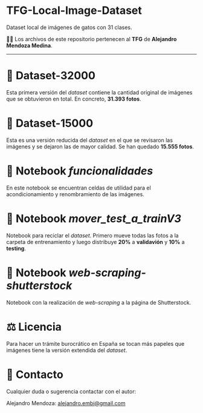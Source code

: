 <!-- Vista previa en VSCode: Ctrl+Shift+v -->

# TFG-Local-Image-Dataset
Dataset local de imágenes de gatos con 31 clases.

🙋‍♂️ Los archivos de este repositorio pertenecen al **TFG** de **Alejandro Mendoza Medina**.

----------------------

# 📂 Dataset-32000

Esta primera versión del *dataset* contiene la cantidad original de imágenes que se obtuvieron en total. En concreto, **31.393 fotos**. 

# 📂 Dataset-15000

Esta es una versión reducida del *dataset* en el que se revisaron las imágenes y se dejaron las de mayor calidad. Se han quedado **15.555 fotos**.

# 📓 Notebook *funcionalidades*

En este notebook se encuentran celdas de utilidad para el acondicionamiento y renombramiento de las imágenes.

# 📓 Notebook *mover_test_a_trainV3*

Notebook para reciclar el *dataset*. Primero mueve todas las fotos a la carpeta de entrenamiento y luego distribuye **20%** a **validavión** y **10%** a **testing**.
  
# 📓 Notebook *web-scraping-shutterstock*

Notebook con la realización de *web-scraping* a la página de Shutterstock.


# ⚖️ Licencia

Para hacer un trámite burocrático en España se tocan más papeles que imágenes tiene la versión extendida del *dataset*.

# 👤 Contacto

Cualquier duda o sugerencia contactar con el autor:

Alejandro Mendoza: alejandro.embi@gmail.com
